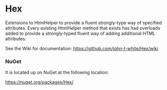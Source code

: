 Hex
===

Extensions to HtmlHelper to provide a fluent strongly-type way of specified attributes. Every existing HtmlHelper method that exists has had overloads added to provide a strongly-typed fluent way of adding additional HTML attributes.

See the Wiki for documentation: https://github.com/john-t-white/Hex/wiki

### NuGet
It is located up on NuGet at the following location:

https://nuget.org/packages/Hex/
